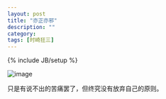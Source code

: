 ```yaml
---
layout: post
title: "亦正亦邪"
description: ""
category: 
tags: [时崎狂三]
---
```

{% include JB/setup %}



![image](http://img4.duitang.com/uploads/item/201308/04/20130804134746_vWXMw.thumb.600_0.jpeg)


只是有说不出的苦痛罢了，但终究没有放弃自己的原则。